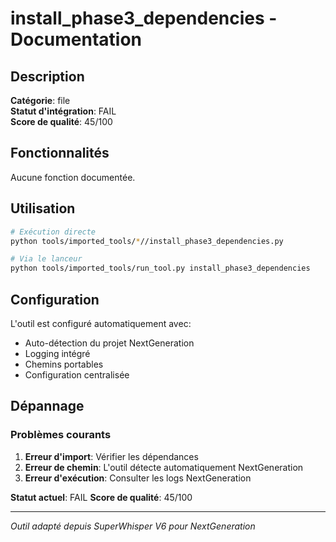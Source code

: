 # install_phase3_dependencies - Documentation

## Description



**Catégorie**: file  
**Statut d'intégration**: FAIL  
**Score de qualité**: 45/100

## Fonctionnalités

Aucune fonction documentée.

## Utilisation

```bash
# Exécution directe
python tools/imported_tools/*//install_phase3_dependencies.py

# Via le lanceur
python tools/imported_tools/run_tool.py install_phase3_dependencies
```

## Configuration

L'outil est configuré automatiquement avec:
- Auto-détection du projet NextGeneration
- Logging intégré
- Chemins portables
- Configuration centralisée

## Dépannage

### Problèmes courants

1. **Erreur d'import**: Vérifier les dépendances
2. **Erreur de chemin**: L'outil détecte automatiquement NextGeneration
3. **Erreur d'exécution**: Consulter les logs NextGeneration

**Statut actuel**: FAIL
**Score de qualité**: 45/100

---
*Outil adapté depuis SuperWhisper V6 pour NextGeneration*
